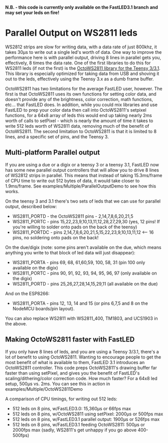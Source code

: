 **N.B. - this code is currently only available on the FastLED3.1 branch and may set your leds on fire!**
# Parallel Output on WS2811 leds

WS2812 strips are slow for writing data, with a data rate of just 800khz, it takes 30µs to write out a single led's worth of data.  One way to improve the performance here is with parallel output, driving 8 lines in parallel gets you, effectively, 8 times the data rate.  One of the first libraries to do this for WS2811 leds (if not the first) is the [OctoWS2811 library for the Teensy 3/3.1](http://www.pjrc.com/teensy/td_libs_OctoWS2811.html).  This library is especially optimized for taking data from USB and shoving it out to the leds, effectively using the Teensy 3.x as a dumb frame buffer.

OctoWS2811 has two limitations for the average FastLED user, however.  The first is that OctoWS2811 uses its own functions for setting color data, and doesn't provide any of the brightness, color correction, math functions, etc... that FastLED does.  In addition, while you could mix libraries and use FastLED to prep your color data then call into OctoWS2811's setpixel functions, for a 64x8 array of leds this would end up taking nearly 2ms worth of calls to setPixel - which is nearly the amount of time it takes to write 512 leds worth of WS2811 data, removing much of the benefit of OctoWS2811.  The second limitation to OctoWS2811 is that it is limited to 8 lines, and a specific set of pins, and the Teensy 3.

## Multi-platform Parallel output

If you are using a due or a digix or a teensy 3 or a teensy 3.1, FastLED now has some new parallel output controllers that will allow you to drive 8 lines of WS2812 strips in parallel.  This means that instead of taking 15.3ms/frame of CPU time to write out 512 bytes of data, it would take closer to 1.9ms/frame. See examples/Multiple/ParallelOutputDemo to see how this works.  

On the teensy 3 and 3.1 there's two sets of leds that we can use for parallel output, described below:

* WS2811_PORTD - the OctoWS2811 pins - 2,14,7,8,6,20,21,5
* WS2811_PORTC - pins 15,22,23,9,10,13,11,12,28,27,29,30 (yes, 12 pins!  If you're willing to solder onto pads on the back of the teensy)
* WS2811_PORTDC - pins 2,14,7,8,6,20,21,5,15,22,23,9,10,13,11,12 <-- 16 pins, no soldering onto pads on the back!

On the due/digix (note: some pins aren't available on the due, which means anything you write to that block of led data will just disappear):

* WS2811_PORTA - pins 69, 68, 61,60,59, 100, 58, 31 (pin 100 only available on the digix)
* WS2811_PORTC - pins 90, 91, 92, 93, 94, 95, 96, 97 (only available on the digix)
* WS2811_PORTD - pins 25,26,27,28,14,15,29,11 (all available on the due)

And on the ESP8266:

* WS2811_PORTA - pins 12, 13, 14 and 15 (or pins 6,7,5 and 8 on the NodeMCU boards/pin layout).

You can also replace WS2811 with WS2811_400, TM1803, and UCS1903 in the above.

## Making OctoWS2811 faster with FastLED

If you only have 8 lines of leds, and you are using a Teensy 3/3.1, there's a lot of benefit to using OctoWS2811.  Wanting to encourage people to get the most benefit of what is available to them, FastLED 3.1 introduces an OctoWS2811 controller.  This code preps OctoWS2811's drawing buffer far faster than using setPixel, and gives you the benefit of FastLED's scaling/dithering/color correction code.  How much faster?  For a 64x8 led setup, 500µs vs. 2ms.  You can see this in action in examples/Multiple/OctoWS2811Demo

A comparison of CPU timings, for writing out 512 leds:

* 512 leds on 8 pins, w/FastLED3.0: 15,360µs or 66fps max
* 512 leds on 8 pins, w/OctoWS2811 using setPixel: 2000µs or 500fps max
* 512 leds on 8 pins, w/FastLED3.1 parallel output: 1900µs or 526fps max
* 512 leds on 8 pins, w/FastLED3.1 feeding OctoWS2811: 500µs or 2000fps max (sadly, WS2811's get unhappy if you go above 400-500fps)

